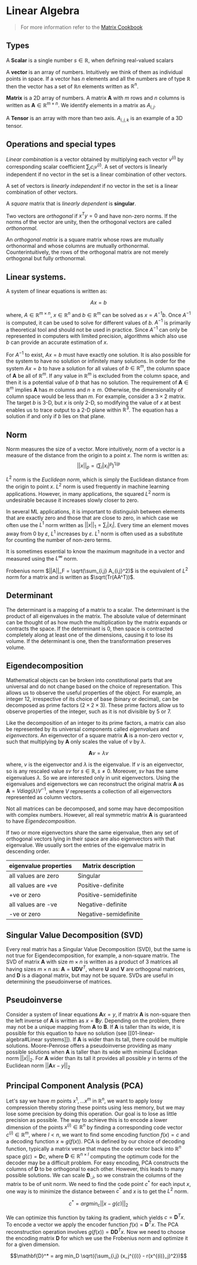 # Linear Algebra

> For more information refer to the [Matrix Cookbook](https://www.math.uwaterloo.ca/~hwolkowi/matrixcookbook.pdf)

## Types
A **Scalar** is a single number $s \in \mathbb{R}$, when defining real-valued scalars 

A **vector** is an array of numbers. Intuitively we think of them as individual points in space. If a vector has $n$ elements and all the numbers are of type $\mathbb{R}$ then the vector has a set of $\mathbb{R}n$ elements written as $\mathbb{R}^n$.

**Matrix** is a 2D array of numbers. A matrix $\textbf{A}$ with $m$ rows and $n$ columns is written as $\textbf{A} \in \mathbb{R}^{m\times n}$. We identify elements in a matrix as $A_{i,j}$.

A **Tensor** is an array with more than two axis. $A_{i, j, k}$ is an example of a 3D tensor. 

## Operations and special types
*Linear combination* is a vector obtained by multiplying each vector $v^{(i)}$ by corresponding scalar coefficient $\sum_i c_i v^{(i)}$. A set of vectors is linearly independent if no vector in the set is a linear combination of other vectors.

A set of vectors is *linearly independent* if no vector in the set is a linear combination of other vectors. 

A *square* matrix that is *linearly dependent* is **singular**.

Two vectors are *orthogonal* if $x^T y = 0$ and have non-zero norms. If the norms of the vector are unity, then the orthogonal vectors are called *orthonormal*.

An *orthogonal matrix* is a square matrix whose rows are mutually orthonormal and whose columns are mutually orthonormal. Counterintuitively, the rows of the orthogonal matrix are not merely orthogonal but fully orthonormal.

## Linear systems.

A system of linear equations is written as:

$$ A x = b$$

where, $A \in \mathbb{R}^{m \times n}$, $x \in \mathbb{R}^n$ and $b \in \mathbb{R}^m$ can be solved as $x = A^{-1} b$.  Once $A^{-1}$ is computed, it can be used to solve for different values of $b$.  $A^{-1}$ is primarily a theoretical tool and should not be used in practice. Since $A^{-1}$ can only be represented in computers with limited precision, algorithms which also use $b$ can provide an accurate estimation of $x$.  

For $A^{-1}$ to exist, $Ax = b$ must have exactly one solution. It is also possible for the system to have no solution or infinitely many solutions. In order for the system $Ax = b$ to have a solution for all values of $b \in \mathbb{R}^m$, the column space of $\textbf{A}$ be all of $\mathbb{R}^m$. If any value in $\mathbb{R}^m$ is excluded from the column space, and then it is a potential value of $b$ that has no solution. The requirement of $\textbf{A} \in \mathbb{R}^m$ implies $\textbf{A}$ has $m$ columns and $n \ge m$. Otherwise, the dimensionality of column space would be less than $m$. For example, consider a $3\times 2$ matrix. The target $b$ is 3-D, but $x$ is only 2-D, so modifying the value of $x$ at best enables us to trace output to a 2-D plane within $\mathbb{R}^3$. The equation has a solution if and only if $b$ lies on that plane.

## Norm

Norm measures the size of a vector. More intuitively, norm of a vector is a measure of the distance from the origin to a point $x$. The norm is written as: $$||x||_p = \left(\sum_i |x_i|^p\right)^{1/p}$$

$L^2$ norm is the *Euclidean norm*, which is simply the Euclidean distance from the origin to point $x$. $L^2$ norm is used frequently in machine learning applications. However, in many applications, the squared $L^2$ norm is undesirable because it increases slowly closer to zero. 

In several ML applications, it is important to distinguish between elements that are exactly zero and those that are close to zero, in which case we often use the $L^1$ norm written as $||x||_1 = \sum_i |x_i|$. Every time an element moves away from 0 by $\varepsilon$, $L^1$ increases by $\varepsilon$. $L^1$ norm is often used as a substitute for counting the number of non-zero terms. 

It is sometimes essential to know the maximum magnitude in a vector and measured using the $L^\infty$ norm. 

Frobenius norm $||A||_F = \sqrt(\sum_{i,j} A_{i,j}^2)$ is the equivalent of $L^2$ norm for a matrix and is written as $\sqrt(Tr(AA^T))$.

## Determinant
The determinant is a mapping of a matrix to a scalar. The determinant is the product of all eigenvalues in the matrix. The absolute value of determinant can be thought of as how much the multiplication by the matrix expands or contracts the space. If the determinant is 0, then space is contracted completely along at least one of the dimensions, causing it to lose its volume. If the determinant is one, then the transformation preserves volume. 

## Eigendecomposition

Mathematical objects can be broken into constitutional parts that are universal and do not change based on the choice of representation. This allows us to observe the useful properties of the object. For example, an integer 12, irrespective of its choice of base (binary or decimal), can be decomposed as prime factors ($2 \times 2 \times 3$). These prime factors allow us to observe properties of the integer, such as it is not divisible by 5 or 7. 

Like the decomposition of an integer to its prime factors, a matrix can also be represented by its universal components called *eigenvalues* and *eigenvectors*. An eigenvector of a square matrix $\mathbf{A}$ is a non-zero vector $v$, such that multiplying by $\mathbf{A}$  only scales the value of $v$ by $\lambda$. 

$$ \mathbf{A} v = \lambda v$$

where, $v$ is the eigenvector and $\lambda$ is the eigenvalue. If $v$ is an eigenvector, so is any rescaled value $sv$ for $s \in \mathbb{R}, s \ne 0$. Moreover, $sv$ has the same eigenvalues $\lambda$. So we are interested only in unit eigenvectors. Using the eigenvalues and eigenvectors we can reconstruct the original matrix $\mathbf{A}$ as $\mathbf{A}  = V diag(\lambda) V^{-1}$, where $V$ represents a collection of all eigenvectors represented as column vectors. 

Not all matrices can be decomposed, and some may have decomposition with complex numbers. However, all real symmetric matrix $\mathbf{A}$ is guaranteed to have _Eigendecomposition_.

If two or more eigenvectors share the same eigenvalue, then any set of orthogonal vectors lying in their space are also eigenvectors with that eigenvalue. We usually sort the entries of the eigenvalue matrix in descending order.

| eigenvalue properties | Matrix description    |
|------------------------|-----------------------|
| all values are zero        | Singular                       |
| all values are +ve         | Positive-definite          |
| +ve or zero                   | Positive-semidefinite  |
| all values are -ve          | Negative-definite        |
| -ve or zero                    | Negative-semidefinite |


## Singular Value Decomposition (SVD)
Every real matrix has a Singular Value Decomposition (SVD), but the same is not true for Eigendecomposition, for example, a non-square matrix. The SVD of matrix  $\mathbf{A}$  with size $m\times n$ is written as a product of 3 matrices all having sizes $m \times n$ as:  $\mathbf{A} = \mathbf{U}\mathbf{D}\mathbf{V}^T$, where $\mathbf{U}$ and $\mathbf{V}$ are orthogonal matrices, and $\mathbf{D}$ is a diagonal matrix, but may not be square. SVDs are useful in determining the pseudoinverse of matrices.

## Pseudoinverse

Consider a system of linear equations $\mathbf{A}x = y$, if matrix $\mathbf{A}$ is non-square then the left inverse of $\mathbf{A}$ is written as $x = \mathbf{B}y$. Depending on the problem, there may not be a unique mapping from $\mathbf{A}$ to $\mathbf{B}$. If $\mathbf{A}$ is taller than its wide, it is possible for this equation to have no solution (see [[01-linear-algebra#Linear systems]]). If $\mathbf{A}$ is wider than its tall, there could be multiple solutions. Moore-Penrose offers a pseudoinverse providing as many possible solutions when $\mathbf{A}$ is taller than its wide with minimal Euclidean norm $||x||_2$. For $\mathbf{A}$ wider than its tall it provides all possible $y$ in terms of the Euclidean norm $|| \mathbf{A} x - y ||_2$

## Principal Component Analysis (PCA)

Let's say we have $m$ points $x^1, \dots x^m$ in $\mathbb{R}^n$, we want to apply lossy compression thereby storing these points using less memory, but we may lose some precision by doing this operation. Our goal is to lose as little precision as possible. The way to achieve this is to encode a lower dimension of the points $x^{(i)} \in \mathbb{R}^n$ by finding a corresponding code vector $c^{(i)} \in \mathbb{R}^m$, where $l < n$, we want to find some encoding function $f(x) = c$ and a decoding function $x \approx g(f(x))$. PCA is defined by our choice of decoding function, typically a matrix verse that maps the code vector back into $\mathbb{R}^n$ space $g(c) = \mathbf{D}c$, where $\mathbf{D} \in \mathbb{R}^{n\times l}$ computing the optimum code for the decoder may be a difficult problem. For easy encoding, PCA constructs the columns of $\mathbf{D}$ to be orthogonal to each other. However, this leads to many possible solutions. We can scale $\mathbf{D}_{:,i}$, so we constrain the columns of the matrix to be of unit norm. We need to find the code point $c^*$ for each input $x$, one way is to minimize the distance between $c^*$ and $x$ is to get the $L^2$ norm.

$$c^* = arg min_c || x - g(c) ||_2$$

We can optimize this function by taking its gradient, which yields $c = \mathbf{D}^T x$. To encode a vector we apply the encoder function $f(x) = \mathbf{D}^Tx$.  The PCA reconstruction operation involves $g(f(x)) = \mathbf{D} \mathbf{D}^T x$. Now we need to choose the encoding matrix $\mathbf{D}$ for which we use the Frobenius norm and optimize it for a given dimension.

$$\mathbf{D}^* = arg min_D \sqrt({\sum_{i,j} (x_j^{(i)} - r(x^{(i)}_j)^2})$$